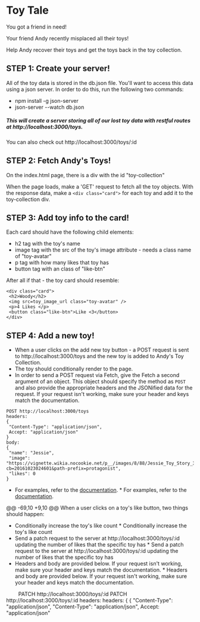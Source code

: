 # Toy Tale
You got a friend in need!


 Your friend Andy recently misplaced all their toys!


 Help Andy recover their toys and get the toys back in the toy collection.

 ## STEP 1: Create your server!

 All of the toy data is stored in the db.json file. You'll want to access this data using a json server. In order to do this, run the following two commands:
   * npm install -g json-server
   * json-server --watch db.json

 ##### This will create a server storing all of our lost toy data with restful routes at http://localhost:3000/toys.
You can also check out http://localhost:3000/toys/:id

 ## STEP 2: Fetch Andy's Toys!

 On the index.html page, there is a div with the id "toy-collection"

 When the page loads, make a 'GET' request to fetch all the toy objects. With the response data, make a `<div class="card">` for each toy and add it to the toy-collection div.

 ## STEP 3: Add toy info to the card!

 Each card should have the following child elements:
  * h2 tag with the toy's name
  * image tag with the src of the toy's image attribute - needs a class name of "toy-avatar"
  * p tag with how many likes that toy has
  * button tag with an class of "like-btn"

 After all if that - the toy card should resemble:

   ```
  <div class="card">
    <h2>Woody</h2>
    <img src=toy_image_url class="toy-avatar" />
    <p>4 Likes </p>
    <button class="like-btn">Like <3</button>
  </div>
  ```

 ## STEP 4: Add a new toy!

 * When a user clicks on the add new toy button - a POST request is sent to http://localhost:3000/toys and the new toy is added to Andy's Toy Collection.
* The toy should conditionally render to the page.
* In order to send a POST request via Fetch, give the Fetch a second argument of an object. This object should specify the method as `POST` and also provide the appropriate headers and the JSONified data for the request. If your request isn't working, make sure your header and keys match the documentation.

 ```
POST http://localhost:3000/toys
headers: 	
{
  "Content-Type": "application/json",
  Accept: "application/json"
}
 body:
{
  "name": "Jessie",
  "image": "https://vignette.wikia.nocookie.net/p__/images/8/88/Jessie_Toy_Story_3.png/revision/latest?cb=20161023024601&path-prefix=protagonist",
  "likes": 0
}
```


 * For examples, refer to the [documentation](https://developer.mozilla.org/en-US/docs/Web/API/Fetch_API/Using_Fetch#Supplying_request_options).	* For examples, refer to the [documentation](https://developer.mozilla.org/en-US/docs/Web/API/Fetch_API/Using_Fetch#Supplying_request_options).


 @@ -69,10 +9,10 @@ When a user clicks on a toy's like button, two things should happen:
  * Conditionally increase the toy's like count	  * Conditionally increase the toy's like count
  * Send a patch request to the server at http://localhost:3000/toys/:id updating the number of likes that the specific toy has	  * Send a patch request to the server at http://localhost:3000/toys/:id updating the number of likes that the specific toy has
  * Headers and body are provided below. If your request isn't working, make sure your header and keys match the documentation.	  * Headers and body are provided below. If your request isn't working, make sure your header and keys match the documentation.

 ```	```
PATCH http://localhost:3000/toys/:id	PATCH http://localhost:3000/toys/:id
headers: 	headers:
{	{
  "Content-Type": "application/json",	  "Content-Type": "application/json",
  Accept: "application/json"
